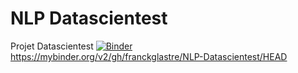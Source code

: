 # NLP Datascientest
 Projet Datascientest
[![Binder](https://mybinder.org/badge_logo.svg)](https://mybinder.org/v2/gh/franckglastre/NLP-Datascientest/HEAD)
 https://mybinder.org/v2/gh/franckglastre/NLP-Datascientest/HEAD

